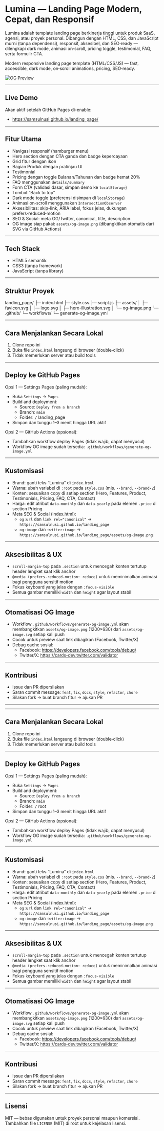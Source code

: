 # Lumina — Landing Page Modern, Cepat, dan Responsif

Lumina adalah template landing page berkinerja tinggi untuk produk SaaS, agensi, atau proyek personal. Dibangun dengan HTML, CSS, dan JavaScript murni (tanpa dependensi), responsif, aksesibel, dan SEO‑ready — dilengkapi dark mode, animasi on‑scroll, pricing toggle, testimonial, FAQ, serta formulir CTA.

Modern responsive landing page template (HTML/CSS/JS) — fast, accessible, dark mode, on‑scroll animations, pricing, SEO‑ready.

![OG Preview](assets/og-image.png)

---

## Live Demo

Akan aktif setelah GitHub Pages di-enable:

- https://samsulnusi.github.io/landing_page/

---

## Fitur Utama

- Navigasi responsif (hamburger menu)
- Hero section dengan CTA ganda dan badge kepercayaan
- Grid fitur dengan ikon
- Bagian Produk dengan pratinjau UI
- Testimonial
- Pricing dengan toggle Bulanan/Tahunan dan badge hemat 20%
- FAQ menggunakan `details/summary`
- Form CTA (validasi dasar, simpan demo ke `localStorage`)
- Tombol “Back to top”
- Dark mode toggle (preferensi disimpan di `localStorage`)
- Animasi on‑scroll menggunakan `IntersectionObserver`
- Aksesibilitas: skip-link, ARIA label, fokus jelas, dukungan prefers‑reduced‑motion
- SEO & Social: meta OG/Twitter, canonical, title, description
- OG image siap pakai: `assets/og-image.png` (dibangkitkan otomatis dari SVG via GitHub Actions)

---

## Tech Stack

- HTML5 semantik
- CSS3 (tanpa framework)
- JavaScript (tanpa library)

---

## Struktur Proyek

landing_page/
├─ index.html
├─ style.css
├─ script.js
├─ assets/
│ ├─ favicon.svg
│ ├─ logo.svg
│ ├─ hero-illustration.svg
│ └─ og-image.png
└─ .github/
└─ workflows/
└─ generate-og-image.yml

---

## Cara Menjalankan Secara Lokal

1. Clone repo ini
2. Buka file `index.html` langsung di browser (double‑click)
3. Tidak memerlukan server atau build tools

---

## Deploy ke GitHub Pages

Opsi 1 — Settings Pages (paling mudah):

- Buka `Settings` → `Pages`
- Build and deployment:
  - Source: `Deploy from a branch`
  - Branch: `main`
  - Folder: `/` landing_page
- Simpan dan tunggu 1–3 menit hingga URL aktif

Opsi 2 — GitHub Actions (opsional):

- Tambahkan workflow deploy Pages (tidak wajib, dapat menyusul)
- Workflow OG image sudah tersedia: `.github/workflows/generate-og-image.yml`

---

## Kustomisasi

- Brand: ganti teks “Lumina” di `index.html`
- Warna: ubah variabel di `:root` pada `style.css` (mis. `--brand`, `--brand-2`)
- Konten: sesuaikan copy di setiap section (Hero, Features, Product, Testimonials, Pricing, FAQ, CTA, Contact)
- Harga: edit atribut `data-monthly` dan `data-yearly` pada elemen `.price` di section Pricing
- Meta SEO & Social (index.html):
  - `og:url` dan `link rel="canonical"` → `https://samsulnusi.github.io/landing_page`
  - `og:image` dan `twitter:image` → `https://samsulnusi.github.io/landing_page/assets/og-image.png`

---

## Aksesibilitas & UX

- `scroll-margin-top` pada `.section` untuk mencegah konten tertutup header lengket saat klik anchor
- `@media (prefers-reduced-motion: reduce)` untuk meminimalkan animasi bagi pengguna sensitif motion
- Fokus keyboard yang jelas dengan `:focus-visible`
- Semua gambar memiliki `width` dan `height` agar layout stabil

---

## Otomatisasi OG Image

- Workflow `.github/workflows/generate-og-image.yml` akan membangkitkan `assets/og-image.png` (1200×630) dari `assets/og-image.svg` setiap kali push
- Cocok untuk preview saat link dibagikan (Facebook, Twitter/X)
- Debug cache sosial:
  - Facebook: https://developers.facebook.com/tools/debug/
  - Twitter/X: https://cards-dev.twitter.com/validator

---

## Kontribusi

- Issue dan PR dipersilakan
- Saran commit message: `feat`, `fix`, `docs`, `style`, `refactor`, `chore`
- Silakan fork → buat branch fitur → ajukan PR

---

---

## Cara Menjalankan Secara Lokal

1. Clone repo ini
2. Buka file `index.html` langsung di browser (double‑click)
3. Tidak memerlukan server atau build tools

---

## Deploy ke GitHub Pages

Opsi 1 — Settings Pages (paling mudah):

- Buka `Settings` → `Pages`
- Build and deployment:
  - Source: `Deploy from a branch`
  - Branch: `main`
  - Folder: `/` root
- Simpan dan tunggu 1–3 menit hingga URL aktif

Opsi 2 — GitHub Actions (opsional):

- Tambahkan workflow deploy Pages (tidak wajib, dapat menyusul)
- Workflow OG image sudah tersedia: `.github/workflows/generate-og-image.yml`

---

## Kustomisasi

- Brand: ganti teks “Lumina” di `index.html`
- Warna: ubah variabel di `:root` pada `style.css` (mis. `--brand`, `--brand-2`)
- Konten: sesuaikan copy di setiap section (Hero, Features, Product, Testimonials, Pricing, FAQ, CTA, Contact)
- Harga: edit atribut `data-monthly` dan `data-yearly` pada elemen `.price` di section Pricing
- Meta SEO & Social (index.html):
  - `og:url` dan `link rel="canonical"` → `https://samsulnusi.github.io/landing_page`
  - `og:image` dan `twitter:image` → `https://samsulnusi.github.io/landing_page/assets/og-image.png`

---

## Aksesibilitas & UX

- `scroll-margin-top` pada `.section` untuk mencegah konten tertutup header lengket saat klik anchor
- `@media (prefers-reduced-motion: reduce)` untuk meminimalkan animasi bagi pengguna sensitif motion
- Fokus keyboard yang jelas dengan `:focus-visible`
- Semua gambar memiliki `width` dan `height` agar layout stabil

---

## Otomatisasi OG Image

- Workflow `.github/workflows/generate-og-image.yml` akan membangkitkan `assets/og-image.png` (1200×630) dari `assets/og-image.svg` setiap kali push
- Cocok untuk preview saat link dibagikan (Facebook, Twitter/X)
- Debug cache sosial:
  - Facebook: https://developers.facebook.com/tools/debug/
  - Twitter/X: https://cards-dev.twitter.com/validator

---

## Kontribusi

- Issue dan PR dipersilakan
- Saran commit message: `feat`, `fix`, `docs`, `style`, `refactor`, `chore`
- Silakan fork → buat branch fitur → ajukan PR

---

## Lisensi

MIT — bebas digunakan untuk proyek personal maupun komersial. Tambahkan file `LICENSE` (MIT) di root untuk kejelasan lisensi.
